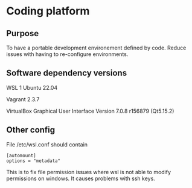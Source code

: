 # Coding platform

## Purpose

To have a portable development environement defined by code. Reduce issues with having to re-configure environments.

## Software dependency versions

WSL 1 Ubuntu 22.04

Vagrant 2.3.7

VirtualBox Graphical User Interface Version 7.0.8 r156879 (Qt5.15.2)

## Other config

File /etc/wsl.conf should contain

```
[automount]
options = "metadata"
```

This is to fix file permission issues where wsl is not able to modify permissions on windows. It causes problems with ssh keys.
